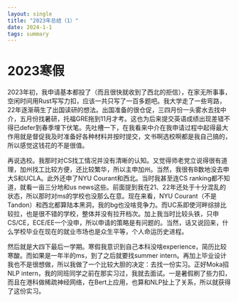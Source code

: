 ```yaml
---
layout: single
title: "2023年总结（1）"
date: 2024-1-1
tags: summary
---
```


# 2023寒假

2023年初，我申请基本都投了（而且很快就收到了西北的拒信），在家无所事事，空闲时间用Rust写写力扣，应该一共只写了一百多题吧。我大学走了一些弯路，22年逐渐萌生了出国读研的想法。出国准备的很仓促，三四月份一头雾水去找中介，五月份找暑研，托福GRE拖到11月才考。这也为后来提交英语成绩出现差错不得已defer到春季埋下伏笔。先吐槽一下，在我看来中介在我申请过程中起得最大作用就是督促我及时准备好各种材料并按时提交，文书啊选校啊都是我自己搞的，所以感觉这钱花的不是很值。

再说选校。我那时对CS找工情况并没有清晰的认知。又觉得师老党立说得很有道理，加州找工比较方便，还比较繁华，所以主申加州。当然，我很有B数地没去申大S和UCLA。此外还申了NYU Courant和西北。当时我甚至连CS ranking都不知道，就看一亩三分地和us news这些。前面提到我在21、22年还处于十分混乱的状态，所以那时对ms的学校也没那么在意。现在来看，NYU Courant（不是Tandon）和西北都算陆本黑洞，我的bg也没啥竞争力。而UC系即使河畔综排比较拉，也是很不错的学校，整体并没有拉开档次。加上我当时比较头铁，只申CS/CE，ECE/EE一个没申，所以申请的策略是有问题的。当然，话又说回来，什么学校毕业在现在的就业市场也是众生平等，个人命运历史进程。

然后就是大四下最后一学期。寒假我意识到自己本科没啥experience，简历比较寒酸。而如果是一年半的ms，到了之后就要找summer intern。再加上毕业设计我也不是很想做，所以我做了一个比较大胆的决定：去找一份实习。正好Moka招NLP intern，我的同班同学之前在那实习过，我就去面试。一是暑假刷了些力扣，而且在港科做稀疏神经网络，在Bert上应用，也算和NLP扯上了关系，所以就获得了这份实习。

